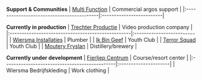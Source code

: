 **Support & Communities**
| [Multi Function](http://multifunction.nl) | Commercial argos support |
|:------------------------------------------|:-------------------------|

**Currently in production**
| [Trechter Productie](http://trechterproductie.nl) | Video production company |
|:--------------------------------------------------|:-------------------------|
| [Wiersma Installaties](http://wiersma-installaties.nl) | Plumber                  |
| [Ik Bin Geef](http://ikbingeef.nl)                | Youth Club               |
| [Terror Squad](http://t-squad.nl)                 | Youth Club               |
| [Moutery Fryslan](http://mouteryfryslan.nl/)      | Distillery/brewery       |

**Currently under development**
| [Fierljep Centrum](http://fierljepcentrum.nl) | Course/resort center |
|:----------------------------------------------|:---------------------|
| Wiersma Bedrijfskleding                       | Work clothing        |